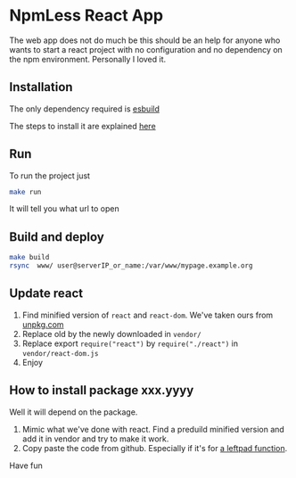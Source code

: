 # NpmLess React App

The web app does not do much be this should be an help for anyone who wants to start a react project with no configuration and no dependency on the npm environment. Personally I loved it.

## Installation

The only dependency required is [esbuild](https://esbuild.github.io/)

The steps to install it are explained [here](https://esbuild.github.io/getting-started/#build-from-source)

## Run

To run the project just

```bash
make run
```

It will tell you what url to open

## Build and deploy

```bash
make build
rsync  www/ user@serverIP_or_name:/var/www/mypage.example.org
```

## Update react

 1. Find minified version of `react` and `react-dom`. We've taken ours from [unpkg.com](unpkg.com)
 2. Replace old by the newly downloaded in `vendor/`
 3. Replace export `require("react")` by `require("./react")` in `vendor/react-dom.js`
 4. Enjoy

 ## How to install package xxx.yyyy

 Well it will depend on the package.

 1. Mimic what we've done with react. Find a preduild minified version and add it in vendor and try to make it work.
 2. Copy paste the code from github. Especially if it's for [a leftpad function](https://www.theregister.com/2016/03/23/npm_left_pad_chaos/).

 Have fun
